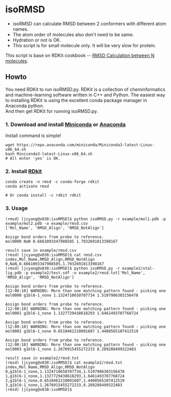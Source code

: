 # isoRMSD

- isoRMSD can calculate RMSD between 2 conformers with different atom names.
- The atom order of molecules also don't need to be same.
- Hydration or not is OK.
- This script is for small molecule only. It will be very slow for protein.

This script is base on RDKit cookbook -- [RMSD Calculation between N molecules](http://www.rdkit.org/docs/Cookbook.html).


Howto
-----
You need RDKit to run isoRMSD.py.
RDKit is a collection of cheminformatics and machine-learning software written in C++ and Python.
The easiest way to installing RDKit is using the excellent conda package manager in Anaconda python.  
And then get RDKit for running isoRMSD.py.  

### 1. Download and install [Miniconda](https://docs.conda.io/en/latest/miniconda.html) or [Anaconda](https://www.continuum.io/)
Install command is simple!
```
wget https://repo.anaconda.com/miniconda/Miniconda3-latest-Linux-x86_64.sh
bash Miniconda3-latest-Linux-x86_64.sh
# All enter 'yes' is OK.
```
### 2. Install [RDkit](http://rdkit.org/)
```
conda create -n rmsd -c conda-forge rdkit
conda activate rmsd

# Or conda install -c rdkit rdkit
```
### 3. Usage
```console
(rmsd) [jcyang@x038:isoRMSD]$ python isoRMSD.py -r example/mol1.pdb -p example/mol2.pdb -o example/rmsd.csv
['Mol_Name', 'RMSD_Align', 'RMSD_NotAlign']

Assign bond orders from probe to reference.
mol0000 NaN 0.6661093347908585 1.7032691013398167

result save in example/rmsd.csv
(rmsd) [jcyang@x038:isoRMSD]$ cat rmsd.csv 
index,Mol_Name,RMSD_Align,RMSD_NotAlign
0,NaN,0.6661093347908585,1.7032691013398167
(rmsd) [jcyang@x038:isoRMSD]$ python isoRMSD.py -r example2/xtal-lig.pdb -p example2/test.sdf -o example2/rmsd.txt['Mol_Name', 'RMSD_Align', 'RMSD_NotAlign']

Assign bond orders from probe to reference.
[12:00:10] WARNING: More than one matching pattern found - picking one
mol0000 g1bl6-1_none 1.1324710650707734 1.5107986303156478

Assign bond orders from probe to reference.
[12:00:10] WARNING: More than one matching pattern found - picking one
mol0001 g1bl6-1_none 1.1327729438618293 1.6461493707768724

Assign bond orders from probe to reference.
[12:00:10] WARNING: More than one matching pattern found - picking one
mol0002 g1bl6-1_none 0.6510462210091607 1.4408565107412519

Assign bond orders from probe to reference.
[12:00:10] WARNING: More than one matching pattern found - picking one
mol0003 g1bl6-1_none 1.2676915455272233 8.289288499322483

result save in example2/rmsd.txt
(rmsd) [jcyang@x038:isoRMSD]$ cat example2/rmsd.txt 
index,Mol_Name,RMSD_Align,RMSD_NotAlign
0,g1bl6-1_none,1.1324710650707734,1.5107986303156478
1,g1bl6-1_none,1.1327729438618293,1.6461493707768724
2,g1bl6-1_none,0.6510462210091607,1.4408565107412519
3,g1bl6-1_none,1.2676915455272233,8.289288499322483
(rmsd) [jcyang@x038:isoRMSD]$ 
```
